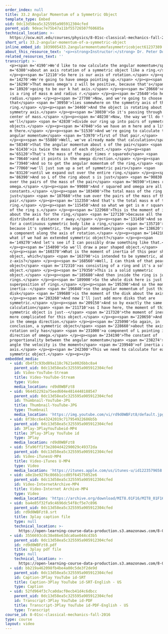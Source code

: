 ```yaml
---
order_index: null
title: 33.2 Angular Momentum of a Symmetric Object
template_type: Embed
uid: 0dc13d58ea5c325595a905912304cfed
parent_uid: 9deac7e75b47a11bf55726507f60685a
technical_location: >-
  https://ocw.mit.edu/courses/physics/8-01sc-classical-mechanics-fall-2016/week-11-angular-momentum/33.2-angular-momentum-of-a-symmetric-object/33.2-angular-momentum-of-a-symmetric-object
short_url: 33.2-angular-momentum-of-a-symmetric-object
inline_embed_id: 1039005433.2angularmomentumofasymmetricobject61237389
about_this_resource_text: '<p><strong>Instructor:</strong> Dr. Peter Dourmashkin</p>'
related_resources_text: ''
transcript: >-
  <p><span m='4190'>We'd like to now calculate the angular momentum</span> <span
  m='6380'>about an axis rotation of a symmetric object like a ring.</span>
  </p><p><span m='12110'>So here is our axis of rotation.</span> </p><p><span
  m='14270'>We're going to have omega pointing up.</span> </p><p><span
  m='16290'>That means omega's z will be positive, because that's</span> <span
  m='18920'>going to be our k hat axis.</span> </p><p><span m='20660'>And this
  is a ring of mass m and radius r.</span> </p><p><span m='25640'>So here's our
  radius.</span> </p><p><span m='27700'>Now, and we're going to choose a point
  that</span> <span m='30950'>lies somewhere on the symmetry axis of the
  ring.</span> </p><p><span m='34460'>And the object is rotating about that
  symmetry axis.</span> </p><p><span m='38030'>So it's passing through the
  center of mass.</span> </p><p><span m='40230'>Now, the way we'll do this is
  we'll</span> <span m='42830'>divide our ring up into pairs of symmetric
  objects.</span> </p><p><span m='47040'>So we have an m here and a little delta
  m there.</span> </p><p><span m='51530'>And we're going to calculate the
  angular momentum</span> <span m='53970'>first of that pair.</span>
  </p><p><span m='55880'>Well, we've already made that calculation</span> <span
  m='58340'>that the angular momentum about s of the pair</span> <span
  m='61430'>is twice the mass of each object.</span> </p><p><span
  m='65120'>That's the mass of the pair times r squared</span> <span
  m='70640'>and it points in the omega direction.</span> </p><p><span
  m='73940'>And so to get the angular momentum of the ring,</span> <span
  m='77060'>we'll just sum up a set of symmetric pairs</span> <span
  m='83120'>until we expand out over the entire ring.</span> </p><p><span
  m='86390'>And so L of the ring about s is just</span> <span m='90830'>the sum
  over the pairs of the mass of the pair</span> <span m='96590'>times r squared
  omega.</span> </p><p><span m='99080'>And r squared and omega are all
  constants.</span> </p><p><span m='103490'>The total mass of the ring is
  just</span> <span m='107660'>the sum over the pairs of the mass of the
  pair.</span> </p><p><span m='112350'>And that's the total mass m of the
  ring.</span> </p><p><span m='115450'>And so what we get is m r squared omega L
  of the ring s.</span> </p><p><span m='122960'>This is the moment of inertia
  about the axis for the ring,</span> <span m='127130'>because all the mass is
  distributed a distance r away.</span> </p><p><span m='131450'>And so we see
  for a continuous symmetric body like a ring,</span> <span m='135710'>again,
  because it's symmetric, the angular momentum</span> <span m='138620'>only has
  a component along the axis of rotation.</span> </p><p><span m='144210'>Now,
  what if we had an extended symmetric object?</span> </p><p><span
  m='149270'>And let's see if I can possibly draw something like that.</span>
  </p><p><span m='154890'>So we'll draw a pear shaped object.</span>
  </p><p><span m='160370'>What is the moment of inertia of this pear shaped
  object, which</span> <span m='163790'>is intended to be symmetric, about the
  z-axis?</span> </p><p><span m='168560'>Well, I can think of that pear shaped
  object</span> <span m='172310'>as consisting of a ring and it's a solid
  object.</span> </p><p><span m='179350'>This is a solid symmetric
  object.</span> </p><p><span m='185680'>And then inside the ring is just more
  rings.</span> </p><p><span m='189900'>So the whole disk here is just a
  superposition of rings.</span> </p><p><span m='195390'>And so the moment of
  inertia--</span> <span m='196840'>so the angular momentum of just this
  disk</span> <span m='199680'>is the moment of the disk about the axis.</span>
  </p><p><span m='203260'>And now I'll just add more disks that are
  symmetric.</span> </p><p><span m='209150'>And so by exactly the same
  calculation</span> <span m='211710'>as I have here, the moment of this
  symmetric object is just--</span> <span m='217320'>the moment of inertia is
  more complicated for this object.</span> </p><p><span m='220650'>And it points
  in the omega direction.</span> </p><p><span m='225090'>So again, in
  conclusion, a symmetric object</span> <span m='228660'>about the axis of
  rotation only has</span> <span m='231000'>a component of L pointing in the
  direction of omega.</span> </p><p><span m='234190'>The constant of
  proportionality between the angular momentum</span> <span m='238274'>and the
  angle the velocity is the moment</span> <span m='239940'>of inertia about that
  axis.</span> </p><p><span m='242300'>This we need to calculate for each
  symmetric object.</span> </p><p></p>
embedded_media:
  - uid: db4f3c93bd89a118c7621e0026bbc8a4
    parent_uid: 0dc13d58ea5c325595a905912304cfed
    id: Video-YouTube-Stream
    title: Video-YouTube-Stream
    type: Video
    media_location: rd9d0WBFzt8
  - uid: 964452292a75eed604e4814448188547
    parent_uid: 0dc13d58ea5c325595a905912304cfed
    id: Thumbnail-YouTube-JPG
    title: Thumbnail-YouTube-JPG
    type: Thumbnail
    media_location: 'https://img.youtube.com/vi/rd9d0WBFzt8/default.jpg'
  - uid: 8f38cc6e43242019c717954922686b5b
    parent_uid: 0dc13d58ea5c325595a905912304cfed
    id: 3Play-3PlayYouTubeid-MP4
    title: 3Play-3Play YouTube id
    type: 3Play
    media_location: rd9d0WBFzt8
  - uid: 5fa96ff1f3e2804d42290029c49372da
    parent_uid: 0dc13d58ea5c325595a905912304cfed
    id: Video-iTunesU-MP4
    title: Video-iTunes U-MP4
    type: Video
    media_location: 'https://itunes.apple.com/us/itunes-u/id1223579658'
  - uid: a8e1be9276c866b1ccd05f64575052e6
    parent_uid: 0dc13d58ea5c325595a905912304cfed
    id: Video-InternetArchive-MP4
    title: Video-Internet Archive-MP4
    type: Video
    media_location: 'https://archive.org/download/MIT8.01F16/MIT8_01F16_L33v02_360p.mp4'
  - uid: ba4e85f32fa9c4696dc54f8cf5e7c896
    parent_uid: 0dc13d58ea5c325595a905912304cfed
    id: rd9d0WBFzt8.srt
    title: 3play caption file
    type: null
    technical_location: >-
      https://open-learning-course-data-production.s3.amazonaws.com/8-01sc-classical-mechanics-fall-2016/ba4e85f32fa9c4696dc54f8cf5e7c896_rd9d0WBFzt8.srt
  - uid: 3556693cdc38e86e63dca0ae044cd3b5
    parent_uid: 0dc13d58ea5c325595a905912304cfed
    id: rd9d0WBFzt8.pdf
    title: 3play pdf file
    type: null
    technical_location: >-
      https://open-learning-course-data-production.s3.amazonaws.com/8-01sc-classical-mechanics-fall-2016/3556693cdc38e86e63dca0ae044cd3b5_rd9d0WBFzt8.pdf
  - uid: bb219a462098fb4be4a00c5de3f2de9d
    parent_uid: 0dc13d58ea5c325595a905912304cfed
    id: Caption-3Play YouTube id-SRT
    title: Caption-3Play YouTube id-SRT-English - US
    type: Caption
  - uid: 52fd964f3c7ca0dacf0ecb41d4c6dbcc
    parent_uid: 0dc13d58ea5c325595a905912304cfed
    id: Transcript-3Play YouTube id-PDF
    title: Transcript-3Play YouTube id-PDF-English - US
    type: Transcript
course_id: 8-01sc-classical-mechanics-fall-2016
type: course
layout: video
---
```

